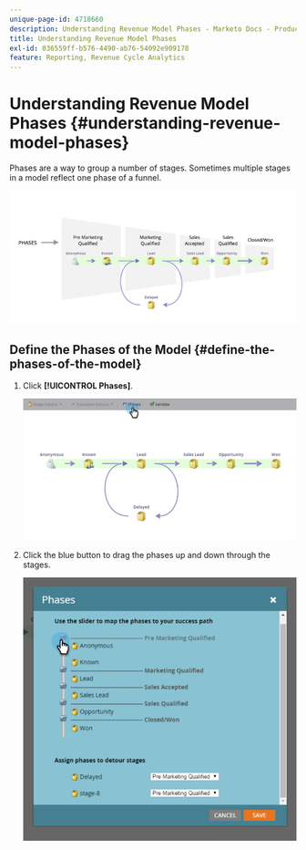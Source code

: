 ```yaml
---
unique-page-id: 4718660
description: Understanding Revenue Model Phases - Marketo Docs - Product Documentation
title: Understanding Revenue Model Phases
exl-id: 036559ff-b576-4490-ab76-54092e909178
feature: Reporting, Revenue Cycle Analytics
---
```

# Understanding Revenue Model Phases {#understanding-revenue-model-phases}

Phases are a way to group a number of stages. Sometimes multiple stages in a model reflect one phase of a funnel.

![--](assets/image2015-6-12-16-3a56-3a40.png)

## Define the Phases of the Model {#define-the-phases-of-the-model}

1. Click **[!UICONTROL Phases]**.

   ![](assets/image2015-6-12-16-3a2-3a28.png)

1. Click the blue button to drag the phases up and down through the stages.

   ![](assets/image2015-6-12-16-3a5-3a31.png)
